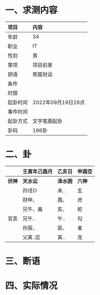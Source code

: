 # 一、求测内容
|项目|内容|
|:-|:-|
|年龄|34|
|职业|IT|
|性别|男|
|策项|项目前景|
|钥语|熊笛财运|
|条件||
|时限||
|起卦时间|2022年09月19日16点|
|事件时间||
|起卦方式|文字笔画起卦|
|卦码|166卦|

# 二、卦
||壬寅年己酉月|乙亥日|申酉空|
|:-|:-|:-|:-|
|**伏神**|**天水讼**|**泽水困**|**六神**|
||孙戌○|未..|玄|
||财申、|酉、|虎|
||兄午、离|亥、|蛇|
|官亥|兄午..|午..|勾|
||孙辰、|辰、|雀|
||父寅..应|寅..|龙|


# 三、断语

# 四、实际情况